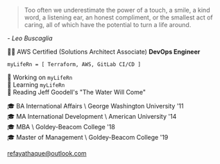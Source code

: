 > Too often we underestimate the power of a touch, a smile, a kind word, a listening ear, an honest compliment, or the smallest act of caring, all of which have the potential to turn a life around.

*- Leo Buscaglia*

👨‍💻 AWS Certified (Solutions Architect Associate) **DevOps Engineer**

`myLifeRn = [ Terraform, AWS, GitLab CI/CD ]`

🔭 Working on `myLifeRn`  
🌱 Learning `myLifeRn`  
📖 Reading Jeff Goodell's "The Water Will Come"  

🎓 BA International Affairs \ George Washington University '11  
🎓 MA International Development \ American University '14  
🎓 MBA \ Goldey-Beacom College '18  
🎓 Master of Management \ Goldey-Beacom College '19  

refayathaque@outlook.com

